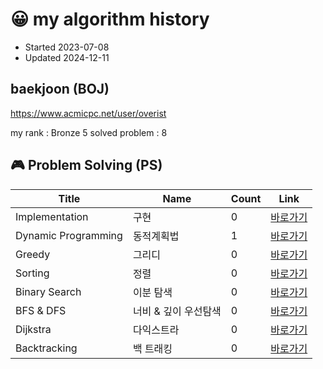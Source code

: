 # 😀 my algorithm history

- Started 2023-07-08
- Updated 2024-12-11

## baekjoon (BOJ)

https://www.acmicpc.net/user/overist

my rank : Bronze 5
solved problem : 8

## 🎮 Problem Solving (PS)

| Title               | Name                 | Count | Link                                                                                     |
| ------------------- | -------------------- | ----- | ---------------------------------------------------------------------------------------- |
| Implementation      | 구현                 | 0     | [바로가기](https://github.com/overist/algorithmist/tree/main/content/Implementation)     |
| Dynamic Programming | 동적계획법           | 1     | [바로가기](https://github.com/overist/algorithmist/tree/main/content/DynamicProgramming) |
| Greedy              | 그리디               | 0     | [바로가기](https://github.com/overist/algorithmist/tree/main/content/Greedy)             |
| Sorting             | 정렬                 | 0     | [바로가기](https://github.com/overist/algorithmist/tree/main/content/Sorting)            |
| Binary Search       | 이분 탐색            | 0     | [바로가기](https://github.com/overist/algorithmist/tree/main/content/BinarySearch)       |
| BFS & DFS           | 너비 & 깊이 우선탐색 | 0     | [바로가기](https://github.com/overist/algorithmist/tree/main/content/BFSDFS)             |
| Dijkstra            | 다익스트라           | 0     | [바로가기](https://github.com/overist/algorithmist/tree/main/content/Dijkstra)           |
| Backtracking        | 백 트래킹            | 0     | [바로가기](https://github.com/overist/algorithmist/tree/main/content/Backtracking)       |
